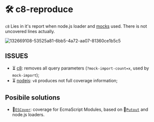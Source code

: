 # 🛠 c8-reproduce

`c8` Lies in it's report when node.js loader and [mocks](https://github.com/coderaiser/mock-import) used. There is not uncovered lines actually.

![132669108-53525a81-6bb5-4a72-aa07-81360ce1b5c5](https://user-images.githubusercontent.com/1573141/147936991-881d56d2-5571-4432-aa84-aeb1bfc60ee8.png)

## ISSUES
- ⏳  [c8](https://github.com/bcoe/c8/issues/325): removes all query parameters (`?mock-import-count=x`, used by `mock-import`); 
- ⏳ [nodejs](https://github.com/nodejs/node/issues/41387): `v8` produces not full coverage information;  

## Posibile solutions

- 🎩[`ESCover`](https://github.com/coderaiser/escover): coverage for EcmaScript Modules, based on 🐊[`Putout`](https://github.com/coderaiser/putout) and node.js loaders.
